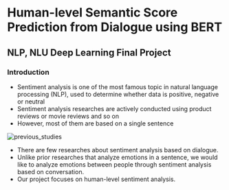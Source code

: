 # Human-level Semantic Score Prediction from Dialogue using BERT
## NLP, NLU Deep Learning Final Project

### Introduction
- Sentiment analysis is one of the most famous topic in natural language processing (NLP), used to determine whether data is positive, negative or neutral
- Sentiment analysis researches are actively conducted using product reviews or movie reviews and so on
- However, most of them are based on a single sentence

![previous_studies](https://github.com/kimchaeri/Human-level_Semantic_Score_Prediction_from_Dialogue_using_BERT/assets/74261590/78b9c221-6b31-49d6-bc19-acdb7a612735)

- There are few researches about sentiment analysis based on dialogue.
- Unlike prior researches that analyze emotions in a sentence, we would like to analyze emotions between people through sentiment analysis based on conversation.
- Our project focuses on human-level sentiment analysis.



